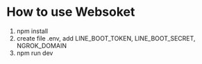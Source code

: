 # How to use Websoket

1. npm install
2. create file .env, add LINE_BOOT_TOKEN, LINE_BOOT_SECRET, NGROK_DOMAIN
3. npm run dev

